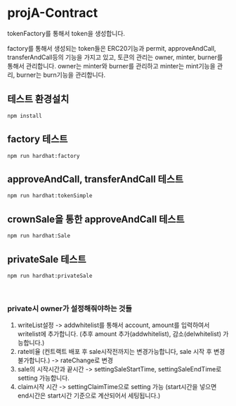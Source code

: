 # projA-Contract

tokenFactory를 통해서 token을 생성합니다.

factory를 통해서 생성되는 token들은 ERC20기능과 permit, approveAndCall, transferAndCall등의 기능을 가지고 있고,
토큰의 관리는 owner, minter, burner를 통해서 관리합니다. owner는 minter와 burner를 관리하고 minter는 mint기능을 관리, burner는 burn기능을 관리합니다.

## 테스트 환경설치

```
npm install
```

## factory 테스트

```
npm run hardhat:factory
```

## approveAndCall, transferAndCall 테스트

```
npm run hardhat:tokenSimple
```

## crownSale을 통한 approveAndCall 테스트

```
npm run hardhat:Sale
```


## privateSale 테스트

```
npm run hardhat:privateSale
```

<br>

### private시 owner가 설정해줘야하는 것들
1. writeList설정 -> addwhitelist를 통해서 account, amount를 입력하여서 writelist에 추가합니다. (추후 amount 추가(addwhitelist), 감소(delwhitelist) 가능합니다.)
2. rate비율 (컨트랙트 배포 후 sale시작전까지는 변경가능합니다, sale 시작 후 변경 불가합니다.) -> rateChange로 변경
3. sale의 시작시간과 끝시간 -> settingSaleStartTime, settingSaleEndTime로 setting 가능합니다.
4. claim시작 시간 -> settingClaimTime으로 setting 가능 (start시간을 넣으면 end시간은 start시간 기준으로 계산되어서 세팅됩니다.)